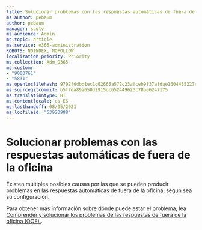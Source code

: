 ```yaml
---
title: Solucionar problemas con las respuestas automáticas de fuera de la oficina
ms.author: pebaum
author: pebaum
manager: scotv
ms.audience: Admin
ms.topic: article
ms.service: o365-administration
ROBOTS: NOINDEX, NOFOLLOW
localization_priority: Priority
ms.collection: Adm_O365
ms.custom:
- "9000761"
- "5831"
ms.openlocfilehash: 9792f6dbd1ec1c02665a572c23afceb9f37afdae1604455227ebddb1fb8c51a8
ms.sourcegitcommit: b5f7da89a650d2915dc652449623c78be6247175
ms.translationtype: HT
ms.contentlocale: es-ES
ms.lasthandoff: 08/05/2021
ms.locfileid: "53920988"
---
```

# <a name="troubleshooting-out-of-office-automatic-replies"></a>Solucionar problemas con las respuestas automáticas de fuera de la oficina

Existen múltiples posibles causas por las que se pueden producir problemas en las respuestas automáticas de fuera de la oficina, según sea su configuración.

Para obtener más información sobre dónde puede estar el problema, lea [Comprender y solucionar los problemas de las respuestas de fuera de la oficina (OOF).](/exchange/troubleshoot/email-delivery/understand-troubleshoot-oof-replies).